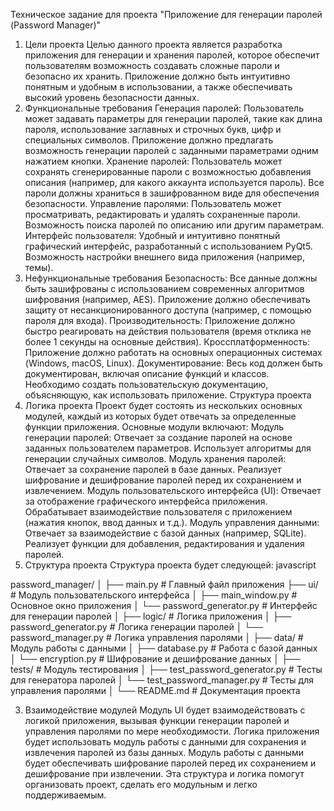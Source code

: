 Техническое задание для проекта "Приложение для генерации паролей (Password Manager)"
1. Цели проекта
Целью данного проекта является разработка приложения для генерации и хранения паролей, которое обеспечит пользователям возможность создавать сложные пароли и безопасно их хранить. Приложение должно быть интуитивно понятным и удобным в использовании, а также обеспечивать высокий уровень безопасности данных.
3. Функциональные требования
Генерация паролей:
Пользователь может задавать параметры для генерации паролей, такие как длина пароля, использование заглавных и строчных букв, цифр и специальных символов.
Приложение должно предлагать возможность генерации паролей с заданными параметрами одним нажатием кнопки.
Хранение паролей:
Пользователь может сохранять сгенерированные пароли с возможностью добавления описания (например, для какого аккаунта используется пароль).
Все пароли должны храниться в зашифрованном виде для обеспечения безопасности.
Управление паролями:
Пользователь может просматривать, редактировать и удалять сохраненные пароли.
Возможность поиска паролей по описанию или другим параметрам.
Интерфейс пользователя:
Удобный и интуитивно понятный графический интерфейс, разработанный с использованием PyQt5.
Возможность настройки внешнего вида приложения (например, темы).
4. Нефункциональные требования
Безопасность:
Все данные должны быть зашифрованы с использованием современных алгоритмов шифрования (например, AES).
Приложение должно обеспечивать защиту от несанкционированного доступа (например, с помощью пароля для входа).
Производительность:
Приложение должно быстро реагировать на действия пользователя (время отклика не более 1 секунды на основные действия).
Кроссплатформенность:
Приложение должно работать на основных операционных системах (Windows, macOS, Linux).
Документирование:
Весь код должен быть документирован, включая описание функций и классов.
Необходимо создать пользовательскую документацию, объясняющую, как использовать приложение.
Структура проекта
1. Логика проекта
Проект будет состоять из нескольких основных модулей, каждый из которых будет отвечать за определенные функции приложения. Основные модули включают:
Модуль генерации паролей:
Отвечает за создание паролей на основе заданных пользователем параметров.
Использует алгоритмы для генерации случайных символов.
Модуль хранения паролей:
Отвечает за сохранение паролей в базе данных.
Реализует шифрование и дешифрование паролей перед их сохранением и извлечением.
Модуль пользовательского интерфейса (UI):
Отвечает за отображение графического интерфейса приложения.
Обрабатывает взаимодействие пользователя с приложением (нажатия кнопок, ввод данных и т.д.).
Модуль управления данными:
Отвечает за взаимодействие с базой данных (например, SQLite).
Реализует функции для добавления, редактирования и удаления паролей.
2. Структура проекта
Структура проекта будет следующей:
javascript


password_manager/
│
├── main.py                  # Главный файл приложения
├── ui/                      # Модуль пользовательского интерфейса
│   ├── main_window.py       # Основное окно приложения
│   └── password_generator.py # Интерфейс для генерации паролей
│
├── logic/                   # Логика приложения
│   ├── password_generator.py # Логика генерации паролей
│   └── password_manager.py   # Логика управления паролями
│
├── data/                    # Модуль работы с данными
│   ├── database.py          # Работа с базой данных
│   └── encryption.py        # Шифрование и дешифрование данных
│
├── tests/                   # Модуль тестирования
│   ├── test_password_generator.py # Тесты для генератора паролей
│   └── test_password_manager.py   # Тесты для управления паролями
│
└── README.md                # Документация проекта


3. Взаимодействие модулей
Модуль UI будет взаимодействовать с логикой приложения, вызывая функции генерации паролей и управления паролями по мере необходимости.
Логика приложения будет использовать модуль работы с данными для сохранения и извлечения паролей из базы данных.
Модуль работы с данными будет обеспечивать шифрование паролей перед их сохранением и дешифрование при извлечении.
Эта структура и логика помогут организовать проект, сделать его модульным и легко поддерживаемым.
